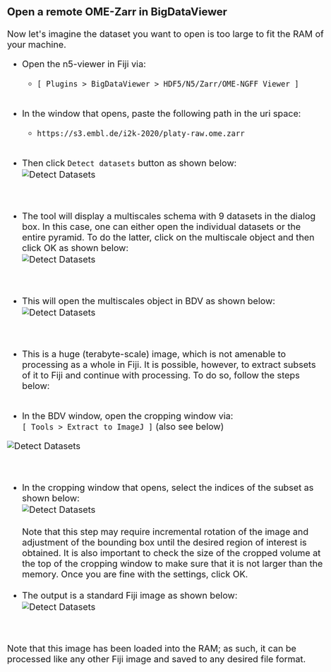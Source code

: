 <style>
body {
    font-size: 20px !important;
}
h3 {
    font-size: 24px !important;
}
h4 {
    font-size: 22px !important;
}
</style>

### Open a remote OME-Zarr in BigDataViewer

Now let's imagine the dataset you want to open is too large to fit the RAM of your machine. 

- Open the n5-viewer in Fiji via: 
  - `[ Plugins > BigDataViewer > HDF5/N5/Zarr/OME-NGFF Viewer ]`<br><br>

- In the window that opens, paste the following path in the uri space: 
  - `https://s3.embl.de/i2k-2020/platy-raw.ome.zarr` <br><br>

- Then click `Detect datasets` button as shown below: <br>
<img src="{{ site.baseurl }}/figures/n5-viewer/open_multiscales_detect.png" alt="Detect Datasets" style="display: block; margin: 2px 0;" /><br><br>

- The tool will display a multiscales schema with 9 datasets in the dialog box.
In this case, one can either open the individual datasets or the entire pyramid. 
To do the latter, click on the multiscale object and then click OK as shown below: <br>
<img src="{{ site.baseurl }}/figures/n5-viewer/open_multiscales_object_effective.png" alt="Detect Datasets" style="display: block; margin: 2px 0;" /><br><br>

- This will open the multiscales object in BDV as shown below: <br>
<img src="{{ site.baseurl }}/figures/n5-viewer/opened_multiscales.png" alt="Detect Datasets" style="display: block; margin: 2px 0;" /><br><br>

- This is a huge (terabyte-scale) image, which is not amenable to processing as a whole
in Fiji. It is possible, however, to extract subsets of it to Fiji and continue with processing. To do so, follow the steps below:<br><br>

- In the BDV window, open the cropping window via: <br>
`[ Tools > Extract to ImageJ ]` (also see below)

<img src="{{ site.baseurl }}/figures/n5-viewer/extract_dataset.png" alt="Detect Datasets" style="display: block; margin: 2px 0;" /><br><br>

- In the cropping window that opens, select the indices of the subset as shown below: <br>
<img src="{{ site.baseurl }}/figures/n5-viewer/extract_dataset_ok.png" alt="Detect Datasets" style="display: block; margin: 2px 0;" /><br>
Note that this step may require incremental rotation of the image and adjustment of the bounding box until
the desired region of interest is obtained. It is also important to check the size of the cropped volume 
at the top of the cropping window to make sure that it is not larger than the memory. Once you are fine
with the settings, click OK.
<br><br>
- The output is a standard Fiji image as shown below: <br>
<img src="{{ site.baseurl }}/figures/n5-viewer/extracted_image.png" alt="Detect Datasets" style="display: block; margin: 2px 0;" /><br><br>

Note that this image has been loaded into the RAM; as such, it can be processed like any other 
Fiji image and saved to any desired file format. 
